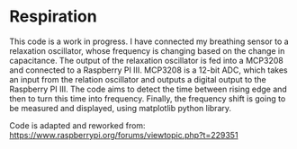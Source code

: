 # Respiration
This code is a work in progress. I have connected my breathing sensor to a relaxation oscillator, whose frequency is changing based on the change in capacitance. The output of the relaxation oscillator is fed into a MCP3208 and connected to a Raspberry PI III. MCP3208 is a 12-bit ADC, which takes an input from the relation oscillator and outputs a digital output to the Raspberry PI III. The code aims to detect the time between rising edge and then to turn this time into frequency. Finally, the frequency shift is going to be measured and displayed, using matplotlib python library.

Code is adapted and reworked from: https://www.raspberrypi.org/forums/viewtopic.php?t=229351
